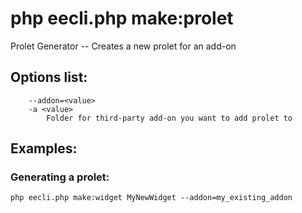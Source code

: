 # php eecli.php make:prolet

Prolet Generator -- Creates a new prolet for an add-on

## Options list:

```
    --addon=<value>
    -a <value>
        Folder for third-party add-on you want to add prolet to

```

## Examples:

### Generating a prolet:

`php eecli.php make:widget MyNewWidget --addon=my_existing_addon`
